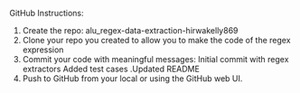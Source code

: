 GitHub Instructions:
1. Create the repo: alu_regex-data-extraction-hirwakelly869
2. Clone your repo you created to allow you to make the code of the regex expression 
3. Commit your code with meaningful messages:
  Initial commit with regex extractors
   Added test cases
  .Updated README
4. Push to GitHub from your local or using the GitHub web UI.
